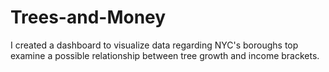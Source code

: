 # Trees-and-Money
I created a dashboard to visualize data regarding NYC's boroughs top examine a possible relationship between tree growth and income brackets.  
